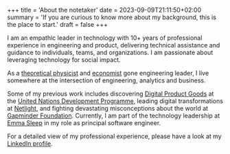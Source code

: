 +++
title = 'About the notetaker'
date = 2023-09-09T21:11:50+02:00
summary = 'If you are curious to know more about my background, this is the place to start.'
draft = false
+++

I am an empathic leader in technology with 10+ years of professional experience in engineering and product, delivering technical assistance and guidance to individuals, teams, and organizations. I am passionate about leveraging technology for social impact.

As a [theoretical physicist](https://www.kth.se/en) and [economist](https://www.hhs.se/) gone engineering leader, I live somewhere at the intersection of engineering, analytics and business.

Some of my previous work includes discovering [Digital Product Goods](https://digitalpublicgoods.net/) at the [United Nations Development Programme](https://www.undp.org/), leading digital transformations at [Netlight](https://www.netlight.com/), and fighting devastating misconceptions about the world at [Gapminder Foundation](https://www.gapminder.org/). Currently, I am part of the technology leadership at [Emma Sleep](https://team.emma-sleep.com/) in my role as principal software engineer.

For a detailed view of my professional experience, please have a look at my [LinkedIn profile](https://www.linkedin.com/in/cjbackman/).
